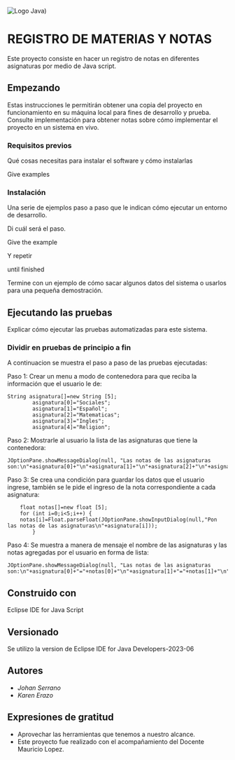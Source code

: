 
![Logo Java](https://seeklogo.com/images/J/java-logo-7833D1D21A-seeklogo.com.png))

<!-- Se realizo un cambio en el titulo del proyecto -->
# REGISTRO DE MATERIAS Y NOTAS

Este proyecto consiste en hacer un registro de notas en diferentes asignaturas por medio de Java script.

## Empezando

Estas instrucciones le permitirán obtener una copia del proyecto en funcionamiento en su máquina local para fines de desarrollo y prueba. Consulte implementación para obtener notas sobre cómo implementar el proyecto en un sistema en vivo.

### Requisitos previos

Qué cosas necesitas para instalar el software y cómo instalarlas


Give examples


### Instalación

Una serie de ejemplos paso a paso que le indican cómo ejecutar un entorno de desarrollo.

Di cuál será el paso.


Give the example


Y repetir


until finished


Termine con un ejemplo de cómo sacar algunos datos del sistema o usarlos para una pequeña demostración.

## Ejecutando las pruebas

Explicar cómo ejecutar las pruebas automatizadas para este sistema.

<!-- Se realizo un cambio en la division de pruebas -->

### Dividir en pruebas de principio a fin

A continuacion se muestra el paso a paso de las pruebas ejecutadas: 

Paso 1: Crear un menu a modo de contenedora para que reciba la información que el usuario le de:

	String asignatura[]=new String [5];
	        asignatura[0]="Sociales";
		    asignatura[1]="Español";
	        asignatura[2]="Matematicas";
	        asignatura[3]="Ingles";
            asignatura[4]="Religion";
		
Paso 2: Mostrarle al usuario la lista de las asignaturas que tiene la contenedora:

    JOptionPane.showMessageDialog(null, "Las notas de las asignaturas son:\n"+asignatura[0]+"\n"+asignatura[1]+"\n"+asignatura[2]+"\n"+asignatura[3]+"\n"+asignatura[4]);

Paso 3: Se crea una condición para guardar los datos que el usuario ingrese, también se le pide el ingreso de la nota correspondiente a cada asignatura:

		float notas[]=new float [5];
		for (int i=0;i<5;i++) {
		notas[i]=Float.parseFloat(JOptionPane.showInputDialog(null,"Pon las notas de las asignaturas\n"+asignatura[i]));
			}


Paso 4: Se muestra a manera de mensaje el nombre de las asignaturas y las notas agregadas por el usuario en forma de lista:

    JOptionPane.showMessageDialog(null, "Las notas de las asignaturas son:\n"+asignatura[0]+"="+notas[0]+"\n"+asignatura[1]+"="+notas[1]+"\n"+asignatura[2]+"="+notas[2]+"\n"+asignatura[3]+"="+notas[3]+"\n"+asignatura[4]+"="+notas[4]+"\n");

<!-- Cambios en la descripcion del programa utilizado -->
## Construido con

Eclipse IDE for Java Script
<!-- Cambio en la version del programa utilizado -->
## Versionado

Se utilizo la version de Eclipse IDE for Java Developers-2023-06

<!-- Se realizaron cambios en autores y expresiones de gratitud -->
## Autores

* *Johan Serrano*
* *Karen Erazo*


## Expresiones de gratitud

* Aprovechar las herramientas que tenemos a nuestro alcance.
* Este proyecto fue realizado con el acompañamiento del Docente Mauricio Lopez.

